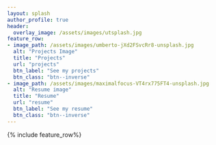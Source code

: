 ```yaml
---
layout: splash
author_profile: true
header:
  overlay_image: /assets/images/utsplash.jpg
feature_row:
- image_path: /assets/images/umberto-jXd2FSvcRr8-unsplash.jpg
  alt: "Projects Image"
  title: "Projects"
  url: "projects"
  btn_label: "See my projects"
  btn_class: "btn--inverse"
- image_path: /assets/images/maximalfocus-VT4rx775FT4-unsplash.jpg
  alt: "Resume image"
  title: "Resume"
  url: "resume"
  btn_label: "See my resume"
  btn_class: "btn--inverse"
---
```


{% include feature_row%}